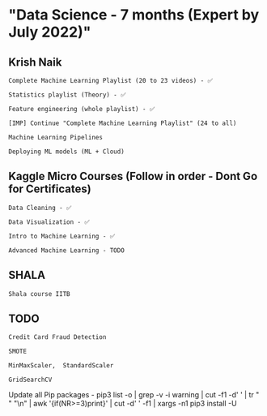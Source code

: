 # "Data Science - 7 months (Expert by July 2022)"

## Krish Naik

    Complete Machine Learning Playlist (20 to 23 videos) - ✅

    Statistics playlist (Theory) - ✅

    Feature engineering (whole playlist) - ✅

    [IMP] Continue "Complete Machine Learning Playlist" (24 to all)

    Machine Learning Pipelines

    Deploying ML models (ML + Cloud)

## Kaggle Micro Courses (Follow in order - Dont Go for Certificates)

    Data Cleaning - ✅

    Data Visualization - ✅

    Intro to Machine Learning - ✅

    Advanced Machine Learning - TODO

## SHALA

    Shala course IITB 

## TODO

    Credit Card Fraud Detection

    SMOTE

    MinMaxScaler,  StandardScaler

    GridSearchCV

Update all Pip packages - pip3 list -o | grep -v -i warning | cut -f1 -d' ' | tr " " "\n" | awk '{if(NR>=3)print}' | cut -d' ' -f1 | xargs -n1 pip3 install -U
